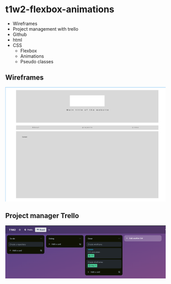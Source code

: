 # t1w2-flexbox-animations

- Wireframes 
- Project management with trello
- Github
- html
- CSS
    - Flexbox
    - Animations
    - Pseudo classes

## Wireframes

![Wireframe of index page Desktop version](./img/wireframes.png) 

## Project manager Trello

![Trello board 11-05-24](./img/trello-board.png)